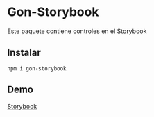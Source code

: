 # Gon-Storybook

Este paquete contiene controles en el Storybook

## Instalar
```
npm i gon-storybook
```

## Demo
[Storybook](https://gonzalopetraglia.github.io/storybook)